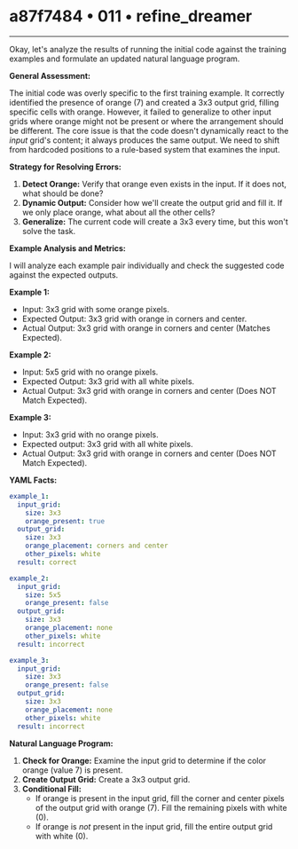 # a87f7484 • 011 • refine_dreamer

---
Okay, let's analyze the results of running the initial code against the training examples and formulate an updated natural language program.

**General Assessment:**

The initial code was overly specific to the first training example. It correctly identified the presence of orange (7) and created a 3x3 output grid, filling specific cells with orange. However, it failed to generalize to other input grids where orange might not be present or where the arrangement should be different. The core issue is that the code doesn't dynamically react to the *input* grid's content; it always produces the same output. We need to shift from hardcoded positions to a rule-based system that examines the input.

**Strategy for Resolving Errors:**

1.  **Detect Orange:** Verify that orange even exists in the input.  If it does not, what should be done?
2.  **Dynamic Output:** Consider how we'll create the output grid and fill it. If we only place orange, what about all the other cells?
3.  **Generalize:** The current code will create a 3x3 every time, but this won't solve the task.

**Example Analysis and Metrics:**

I will analyze each example pair individually and check the suggested code against the expected outputs.

**Example 1:**

*   Input: 3x3 grid with some orange pixels.
*   Expected Output: 3x3 grid with orange in corners and center.
*   Actual Output: 3x3 grid with orange in corners and center (Matches Expected).

**Example 2:**

*   Input: 5x5 grid with no orange pixels.
*   Expected Output: 3x3 grid with all white pixels.
*   Actual Output: 3x3 grid with orange in corners and center (Does NOT Match Expected).

**Example 3:**

*   Input: 3x3 grid with no orange pixels.
*   Expected output: 3x3 grid with all white pixels.
*   Actual Output: 3x3 grid with orange in corners and center (Does NOT Match Expected).

**YAML Facts:**

```yaml
example_1:
  input_grid:
    size: 3x3
    orange_present: true
  output_grid:
    size: 3x3
    orange_placement: corners and center
    other_pixels: white
  result: correct

example_2:
  input_grid:
    size: 5x5
    orange_present: false
  output_grid:
    size: 3x3
    orange_placement: none
    other_pixels: white
  result: incorrect

example_3:
  input_grid:
    size: 3x3
    orange_present: false
  output_grid:
    size: 3x3
    orange_placement: none
    other_pixels: white
  result: incorrect
```

**Natural Language Program:**

1.  **Check for Orange:** Examine the input grid to determine if the color orange (value 7) is present.
2.  **Create Output Grid:** Create a 3x3 output grid.
3.  **Conditional Fill:**
    *   If orange is present in the input grid, fill the corner and center pixels of the output grid with orange (7). Fill the remaining pixels with white (0).
    *   If orange is *not* present in the input grid, fill the entire output grid with white (0).

